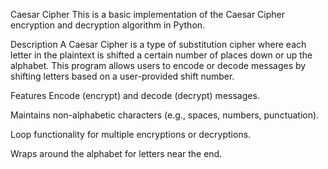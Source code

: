 Caesar Cipher
This is a basic implementation of the Caesar Cipher encryption and decryption algorithm in Python.

Description
A Caesar Cipher is a type of substitution cipher where each letter in the plaintext is shifted a certain number of places down or up the alphabet. This program allows users to encode or decode messages by shifting letters based on a user-provided shift number.

Features
Encode (encrypt) and decode (decrypt) messages.

Maintains non-alphabetic characters (e.g., spaces, numbers, punctuation).

Loop functionality for multiple encryptions or decryptions.

Wraps around the alphabet for letters near the end.